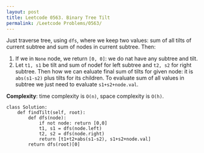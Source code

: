 ```yaml
---
layout: post
title: Leetcode 0563. Binary Tree Tilt
permalink: /Leetcode Problems/0563/
---
```


Just traverse tree, using `dfs`, where we keep two values: sum of all tilts of current subtree and sum of nodes in current subtree. Then:

1. If we in `None` node, we return `[0, 0]`: we do nat have any subtree and tilt.
2. Let `t1, s1` be tilt and sum of nodef for left subtree and `t2, s2` for right subtree. Then how we can ealuate final sum of tilts for given node: it is `abs(s1-s2)` plus tilts for its children. To evaluate sum of all values in subtree we just need to evaluate `s1+s2+node.val`.

**Complexity**: time complexity is `O(n)`, space complexity is `O(h)`.

```
class Solution:
    def findTilt(self, root):
        def dfs(node):
            if not node: return [0,0]
            t1, s1 = dfs(node.left)
            t2, s2 = dfs(node.right)
            return [t1+t2+abs(s1-s2), s1+s2+node.val]
        return dfs(root)[0]
```